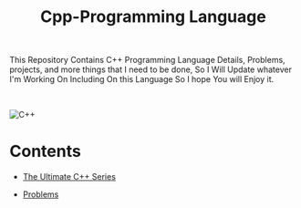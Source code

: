 <h1 align ="center">Cpp-Programming Language</h1>
<br>
<p>This Repository Contains C++ Programming Language Details, Problems, projects, and more things that I need to be done,
So I  Will Update whatever I'm Working On Including On this Language So I hope You will Enjoy it. <p>
<br>
  
![C++](https://wallpapercave.com/wp/wp4009915.jpg)
<br>
# Contents
- [The Ultimate C++ Series](https://github.com/IQRA-ABDI/Cpp-Programming/tree/main/Ultimate-Cpp-Course)

- [Problems](https://github.com/IQRA-ABDI/Cpp-Programming/tree/main/Problems)
